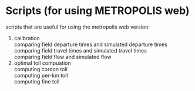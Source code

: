 # Scripts (for using METROPOLIS web)
scripts that are useful for using the metropolis web version:
1. calibration\
comparing field departure times and simulated departure times\
comparing field travel times and simulated travel times\
comparing field flow and simulated flow
2. optimal toll compuation\
computing cordon toll\
computing per-km toll\
computing fine toll
